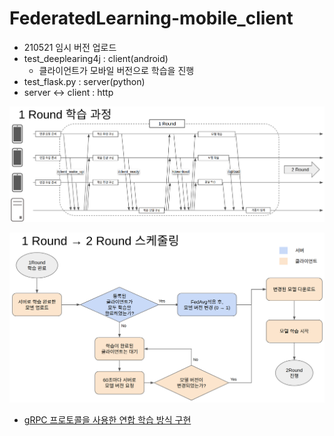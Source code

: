 # FederatedLearning-mobile_client

- 210521 임시 버전 업로드
- test_deeplearing4j : client(android)
  - 클라이언트가 모바일 버전으로 학습을 진행
- test_flask.py : server(python)
- server <-> client : http 

![1round training](./img/1round.png)

![round training scheduling](./img/1round->2round.png)

- [gRPC 프로토콜을 사용한 연합 학습 방식 구현](https://github.com/HwangDongJun/FederatedLearning-gRPC)
